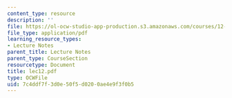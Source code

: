 ```yaml
---
content_type: resource
description: ''
file: https://ol-ocw-studio-app-production.s3.amazonaws.com/courses/12-950-atmospheric-and-oceanic-modeling-spring-2004/7c4ddf7f3d0e50f5d0200ae4e9f3f0b5_lec12.pdf
file_type: application/pdf
learning_resource_types:
- Lecture Notes
parent_title: Lecture Notes
parent_type: CourseSection
resourcetype: Document
title: lec12.pdf
type: OCWFile
uid: 7c4ddf7f-3d0e-50f5-d020-0ae4e9f3f0b5
---
```

